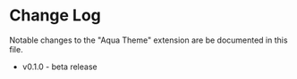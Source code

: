 # Change Log

Notable changes to the "Aqua Theme" extension are be documented in this file.

- v0.1.0 - beta release

